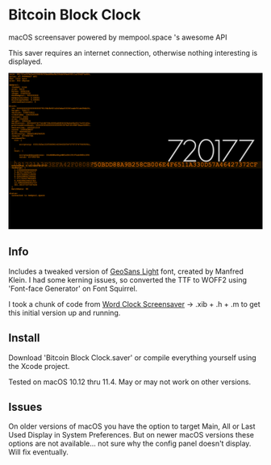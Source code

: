 # Bitcoin Block Clock
macOS screensaver powered by mempool.space 's awesome API

This saver requires an internet connection, otherwise nothing interesting is displayed.

![screenshot png](screenshot.png)

## Info

Includes a tweaked version of [GeoSans Light](https://www.dafont.com/geo-sans-light.font) font, created by Manfred Klein. I had some kerning issues, so converted the TTF to WOFF2 using 'Font-face Generator' on Font Squirrel.

I took a chunk of code from [Word Clock Screensaver](https://github.com/chrstphrknwtn/word-clock/) -> .xib + .h + .m to get this initial version up and running.

## Install

Download 'Bitcoin Block Clock.saver' or compile everything yourself using the Xcode project. 

Tested on macOS 10.12 thru 11.4. May or may not work on other versions. 


## Issues

On older versions of macOS you have the option to target Main, All or Last Used Display in System Preferences. But on newer macOS versions these options are not available... not sure why the config panel doesn't display. Will fix eventually.
